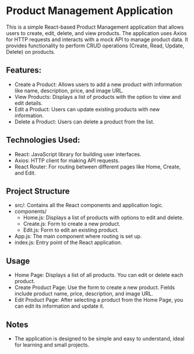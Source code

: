 # Product Management Application
This is a simple React-based Product Management application that allows users to create, edit, delete, and view products. The application uses Axios for HTTP requests and interacts with a mock API to manage product data. It provides functionality to perform CRUD operations (Create, Read, Update, Delete) on products.

## Features:
- Create a Product: Allows users to add a new product with information like name, description, price, and image URL.
- View Products: Displays a list of products with the option to view and edit details.
- Edit a Product: Users can update existing products with new information.
- Delete a Product: Users can delete a product from the list.

## Technologies Used:
- React: JavaScript library for building user interfaces.
- Axios: HTTP client for making API requests.
- React Router: For routing between different pages like Home, Create, and Edit.

## Project Structure
- src/: Contains all the React components and application logic.
- components/
   - Home.js: Displays a list of products with options to edit and delete.
   - Create.js: Form to create a new product.
   - Edit.js: Form to edit an existing product.
- App.js: The main component where routing is set up.
- index.js: Entry point of the React application.

## Usage
- Home Page: Displays a list of all products. You can edit or delete each product.
- Create Product Page: Use the form to create a new product. Fields include product name, price, description, and image URL.
- Edit Product Page: After selecting a product from the Home Page, you can edit its information and update it.

## Notes
- The application is designed to be simple and easy to understand, ideal for learning and small projects.
